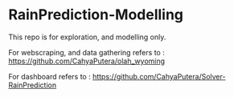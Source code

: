 # RainPrediction-Modelling

This repo is for exploration, and modelling only. 

For webscraping, and data gathering refers to : https://github.com/CahyaPutera/olah_wyoming

For dashboard refers to : https://github.com/CahyaPutera/Solver-RainPrediction
